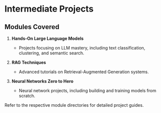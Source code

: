 # Intermediate Projects

## Modules Covered

1. **Hands-On Large Language Models**
   - Projects focusing on LLM mastery, including text classification, clustering, and semantic search.

2. **RAG Techniques**
   - Advanced tutorials on Retrieval-Augmented Generation systems.

3. **Neural Networks Zero to Hero**
   - Neural network projects, including building and training models from scratch.

Refer to the respective module directories for detailed project guides.
